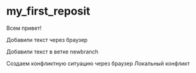 ﻿# my_first_reposit

 Всем привет! 

 Добавили текст через браузер
 
Добавили текст в ветке newbranch

Создаем конфликтную ситуацию через браузер
Локальный конфликт
